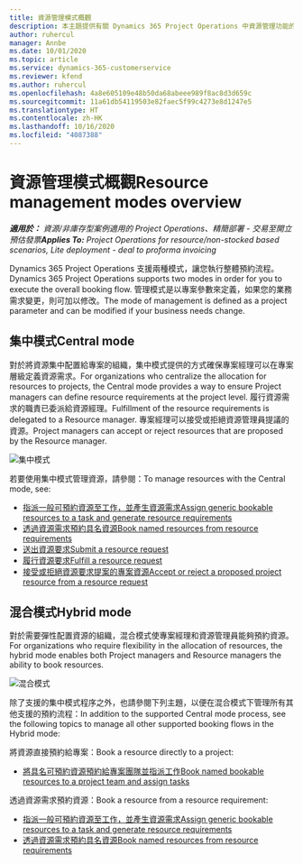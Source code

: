 ```yaml
---
title: 資源管理模式概觀
description: 本主題提供有關 Dynamics 365 Project Operations 中資源管理功能的資訊。
author: ruhercul
manager: Annbe
ms.date: 10/01/2020
ms.topic: article
ms.service: dynamics-365-customerservice
ms.reviewer: kfend
ms.author: ruhercul
ms.openlocfilehash: 4a8e605109e48b50da68abeee989f8ac8d3d659c
ms.sourcegitcommit: 11a61db54119503e82faec5f99c4273e8d1247e5
ms.translationtype: HT
ms.contentlocale: zh-HK
ms.lasthandoff: 10/16/2020
ms.locfileid: "4087388"
---
```

# <a name="resource-management-modes-overview"></a><span data-ttu-id="db25f-103">資源管理模式概觀</span><span class="sxs-lookup"><span data-stu-id="db25f-103">Resource management modes overview</span></span>

<span data-ttu-id="db25f-104">_**適用於：** 資源/非庫存型案例適用的 Project Operations、精簡部署 - 交易至開立預估發票_</span><span class="sxs-lookup"><span data-stu-id="db25f-104">_**Applies To:** Project Operations for resource/non-stocked based scenarios, Lite deployment - deal to proforma invoicing_</span></span>


<span data-ttu-id="db25f-105">Dynamics 365 Project Operations 支援兩種模式，讓您執行整體預約流程。</span><span class="sxs-lookup"><span data-stu-id="db25f-105">Dynamics 365 Project Operations supports two modes in order for you to execute the overall booking flow.</span></span> <span data-ttu-id="db25f-106">管理模式是以專案參數來定義，如果您的業務需求變更，則可加以修改。</span><span class="sxs-lookup"><span data-stu-id="db25f-106">The mode of management is defined as a project parameter and can be modified if your business needs change.</span></span>    

## <a name="central-mode"></a><span data-ttu-id="db25f-107">集中模式</span><span class="sxs-lookup"><span data-stu-id="db25f-107">Central mode</span></span>
<span data-ttu-id="db25f-108">對於將資源集中配置給專案的組織，集中模式提供的方式確保專案經理可以在專案層級定義資源需求。</span><span class="sxs-lookup"><span data-stu-id="db25f-108">For organizations who centralize the allocation for resources to projects, the Central mode provides a way to ensure Project managers can define resource requirements at the project level.</span></span> <span data-ttu-id="db25f-109">履行資源需求的職責已委派給資源經理。</span><span class="sxs-lookup"><span data-stu-id="db25f-109">Fulfillment of the resource requirements is delegated to a Resource manager.</span></span> <span data-ttu-id="db25f-110">專案經理可以接受或拒絕資源管理員提議的資源。</span><span class="sxs-lookup"><span data-stu-id="db25f-110">Project managers can accept or reject resources that are proposed by the Resource manager.</span></span>

![集中模式](./media/resource-management-central.png)

<span data-ttu-id="db25f-112">若要使用集中模式管理資源，請參閱：</span><span class="sxs-lookup"><span data-stu-id="db25f-112">To manage resources with the Central mode, see:</span></span>

- [<span data-ttu-id="db25f-113">指派一般可預約資源至工作，並產生資源需求</span><span class="sxs-lookup"><span data-stu-id="db25f-113">Assign generic bookable resources to a task and generate resource requirements</span></span>](https://docs.microsoft.com/dynamics365/project-service/assign-generic-bookable-resource)
- [<span data-ttu-id="db25f-114">透過資源需求預約具名資源</span><span class="sxs-lookup"><span data-stu-id="db25f-114">Book named resources from resource requirements</span></span>](https://docs.microsoft.com/dynamics365/project-service/book-named-resource)
- [<span data-ttu-id="db25f-115">送出資源要求</span><span class="sxs-lookup"><span data-stu-id="db25f-115">Submit a resource request</span></span>](https://docs.microsoft.com/dynamics365/project-service/submit-resource-request)
- [<span data-ttu-id="db25f-116">履行資源要求</span><span class="sxs-lookup"><span data-stu-id="db25f-116">Fulfill a resource request</span></span>](https://docs.microsoft.com/dynamics365/project-service/resource-management-fulfill-requests)
- [<span data-ttu-id="db25f-117">接受或拒絕資源要求提案的專案資源</span><span class="sxs-lookup"><span data-stu-id="db25f-117">Accept or reject a proposed project resource from a resource request</span></span>](https://docs.microsoft.com/dynamics365/project-service/accept-reject-proposed-resource)

## <a name="hybrid-mode"></a><span data-ttu-id="db25f-118">混合模式</span><span class="sxs-lookup"><span data-stu-id="db25f-118">Hybrid mode</span></span>
<span data-ttu-id="db25f-119">對於需要彈性配置資源的組織，混合模式使專案經理和資源管理員能夠預約資源。</span><span class="sxs-lookup"><span data-stu-id="db25f-119">For organizations who require flexibility in the allocation of resources, the hybrid mode enables both Project managers and Resource managers the ability to book resources.</span></span>

![混合模式](./media/resource-management-hybrid.png)

<span data-ttu-id="db25f-121">除了支援的集中模式程序之外，也請參閱下列主題，以便在混合模式下管理所有其他支援的預約流程：</span><span class="sxs-lookup"><span data-stu-id="db25f-121">In addition to the supported Central mode process, see the following topics to manage all other supported booking flows in the Hybrid mode:</span></span>

<span data-ttu-id="db25f-122">將資源直接預約給專案：</span><span class="sxs-lookup"><span data-stu-id="db25f-122">Book a resource directly to a project:</span></span>
- [<span data-ttu-id="db25f-123">將具名可預約資源預約給專案團隊並指派工作</span><span class="sxs-lookup"><span data-stu-id="db25f-123">Book named bookable resources to a project team and assign tasks</span></span>](https://docs.microsoft.com/dynamics365/project-service/assign-named-bookable-resource)

<span data-ttu-id="db25f-124">透過資源需求預約資源：</span><span class="sxs-lookup"><span data-stu-id="db25f-124">Book a resource from a resource requirement:</span></span>
- [<span data-ttu-id="db25f-125">指派一般可預約資源至工作，並產生資源需求</span><span class="sxs-lookup"><span data-stu-id="db25f-125">Assign generic bookable resources to a task and generate resource requirements</span></span>](https://docs.microsoft.com/dynamics365/project-service/assign-generic-bookable-resource)
- [<span data-ttu-id="db25f-126">透過資源需求預約具名資源</span><span class="sxs-lookup"><span data-stu-id="db25f-126">Book named resources from resource requirements</span></span>](https://docs.microsoft.com/dynamics365/project-service/book-named-resource)

